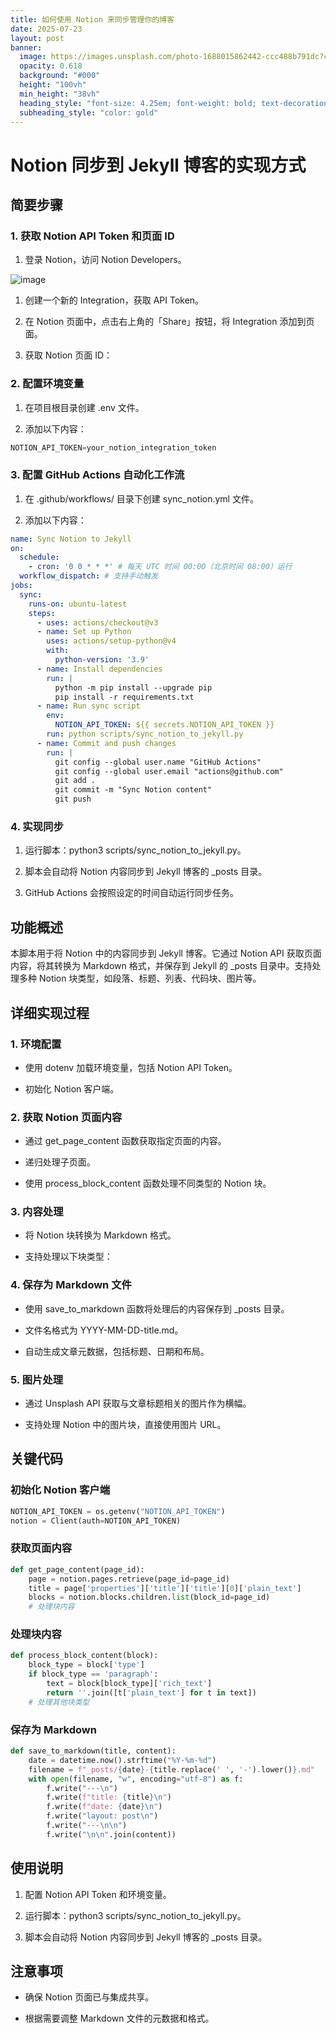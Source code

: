 ```yaml
---
title: 如何使用 Notion 来同步管理你的博客
date: 2025-07-23
layout: post
banner:
  image: https://images.unsplash.com/photo-1688015862442-ccc488b791dc?crop=entropy&cs=tinysrgb&fit=max&fm=jpg&ixid=M3w2OTIwMzJ8MHwxfHJhbmRvbXx8fHx8fHx8fDE3NTMyODgyNTF8&ixlib=rb-4.1.0&q=80&w=1080
  opacity: 0.618
  background: "#000"
  height: "100vh"
  min_height: "38vh"
  heading_style: "font-size: 4.25em; font-weight: bold; text-decoration: underline"
  subheading_style: "color: gold"
---
```


# Notion 同步到 Jekyll 博客的实现方式

## 简要步骤

### 1. 获取 Notion API Token 和页面 ID

1. 登录 Notion，访问 Notion Developers。

![image](https://prod-files-secure.s3.us-west-2.amazonaws.com/a7a0cc5a-89b9-4cda-8686-1fba0ca52f40/d19c1afe-dea5-4312-9333-786b0ba83054/image.png?X-Amz-Algorithm=AWS4-HMAC-SHA256&X-Amz-Content-Sha256=UNSIGNED-PAYLOAD&X-Amz-Credential=ASIAZI2LB4667NLU2F25%2F20250723%2Fus-west-2%2Fs3%2Faws4_request&X-Amz-Date=20250723T163050Z&X-Amz-Expires=3600&X-Amz-Security-Token=IQoJb3JpZ2luX2VjEPD%2F%2F%2F%2F%2F%2F%2F%2F%2F%2FwEaCXVzLXdlc3QtMiJGMEQCIHVce6%2F5%2BO0TTjzZbKVpJ5yjwOEvXprv34hJp3C7h7juAiBxB7XUw%2BrKDv20dnHLkij6yFB2bQaTDMTlFpdPb2ivNir%2FAwgZEAAaDDYzNzQyMzE4MzgwNSIMBwQJA34k8dmPEsPhKtwDafOiiD16kYPv4zYgkyhrxF%2B1eXwwMR0GTdh0vUTW%2FCC9RsgNXEeZTBxWDF7JG23bwbh7OfV%2F2hH0mrw8UPKYbETOKcke2L68YZ2HpdnyF5ec1mOK0F1OmljzkJCYoxqKyWJdC9X7ubN5rt1xIU4QjYhTpJ37ApdVmlp14JKheCAwFgSWFen3GheDWqojD9UODqNOWG5lU%2BvnufH%2BI4TlhAdNcUYEdrLYFhRkMk%2FIB%2BQVuX7dQ95WwEEDvG4pSlIPy%2FdpGVKjcroCtjA%2FOS%2FI9VmouqGGnievTZzskg01lf%2FZRVGNzKDN3eI79%2BZkI6zOEy3vO%2FWm8Zu7bj1bMilUpCYTP8%2BY7xum%2ByKvTLpax1O9twuO6lPl2SS9bivr946nrcd1WF1qgFSXcsJcZT6NnloT08ZCAii6Tb5Ulv0cseRbVQh6nPYF1U68YREHtCOsivPsToDyHn3Et4woOiDW9wjvbqmsvLKxuSPTIbd0%2BhBLnIRL40pS5UtlulYtWixSJO%2Fb%2FqvEDfWFDbvfr2qMfd99XyMvpQYtcKg%2B8bpfasK09YTVUlLn8Ei9yVtYBMyFo36HgwM8mjrOouZk9xq4GxPnfD5534PE79TtQYoKLEv%2BE7kOFmadbyqqMOww%2BoGExAY6pgH4AmOvG7Kxk92kRFttEXxIgdx%2B4xzSgGn5VdT14wa8EfaJL%2BrxP5AGigX%2BMWRTdNxzJ6N%2BEb%2B8bbaCg2pRpEAqPgJ53fNgAWxRkyIbWo3g0ELZVDhBOJ9yE2seov1HDGyMwnJuyMjEha7iWFvt%2FHGn1ZX0UWF4xfe4Xyt9Hl348wKazFRKP%2BBXSTbwFUpkV%2F7%2BR%2FtwqciybIWLLrttKHN1UpcXdxfT&X-Amz-Signature=29032a258ec9afafd68a6ad10a0e99f357d93c6a530252aee667db7c1e9a852d&X-Amz-SignedHeaders=host&x-amz-checksum-mode=ENABLED&x-id=GetObject)

1. 创建一个新的 Integration，获取 API Token。

1. 在 Notion 页面中，点击右上角的「Share」按钮，将 Integration 添加到页面。

1. 获取 Notion 页面 ID：


### 2. 配置环境变量

1. 在项目根目录创建 .env 文件。

1. 添加以下内容：

```javascript
NOTION_API_TOKEN=your_notion_integration_token
```

### 3. 配置 GitHub Actions 自动化工作流

1. 在 .github/workflows/ 目录下创建 sync_notion.yml 文件。

1. 添加以下内容：

```yaml
name: Sync Notion to Jekyll
on:
  schedule:
    - cron: '0 0 * * *' # 每天 UTC 时间 00:00（北京时间 08:00）运行
  workflow_dispatch: # 支持手动触发
jobs:
  sync:
    runs-on: ubuntu-latest
    steps:
      - uses: actions/checkout@v3
      - name: Set up Python
        uses: actions/setup-python@v4
        with:
          python-version: '3.9'
      - name: Install dependencies
        run: |
          python -m pip install --upgrade pip
          pip install -r requirements.txt
      - name: Run sync script
        env:
          NOTION_API_TOKEN: ${{ secrets.NOTION_API_TOKEN }}
        run: python scripts/sync_notion_to_jekyll.py
      - name: Commit and push changes
        run: |
          git config --global user.name "GitHub Actions"
          git config --global user.email "actions@github.com"
          git add .
          git commit -m "Sync Notion content"
          git push
```

### 4. 实现同步

1. 运行脚本：python3 scripts/sync_notion_to_jekyll.py。

1. 脚本会自动将 Notion 内容同步到 Jekyll 博客的 _posts 目录。

1. GitHub Actions 会按照设定的时间自动运行同步任务。

## 功能概述

本脚本用于将 Notion 中的内容同步到 Jekyll 博客。它通过 Notion API 获取页面内容，将其转换为 Markdown 格式，并保存到 Jekyll 的 _posts 目录中。支持处理多种 Notion 块类型，如段落、标题、列表、代码块、图片等。

## 详细实现过程

### 1. 环境配置

- 使用 dotenv 加载环境变量，包括 Notion API Token。

- 初始化 Notion 客户端。

### 2. 获取 Notion 页面内容

- 通过 get_page_content 函数获取指定页面的内容。

- 递归处理子页面。

- 使用 process_block_content 函数处理不同类型的 Notion 块。

### 3. 内容处理

- 将 Notion 块转换为 Markdown 格式。

- 支持处理以下块类型：


### 4. 保存为 Markdown 文件

- 使用 save_to_markdown 函数将处理后的内容保存到 _posts 目录。

- 文件名格式为 YYYY-MM-DD-title.md。

- 自动生成文章元数据，包括标题、日期和布局。

### 5. 图片处理

- 通过 Unsplash API 获取与文章标题相关的图片作为横幅。

- 支持处理 Notion 中的图片块，直接使用图片 URL。

## 关键代码

### 初始化 Notion 客户端

```python
NOTION_API_TOKEN = os.getenv("NOTION_API_TOKEN")
notion = Client(auth=NOTION_API_TOKEN)
```

### 获取页面内容

```python
def get_page_content(page_id):
    page = notion.pages.retrieve(page_id=page_id)
    title = page['properties']['title']['title'][0]['plain_text']
    blocks = notion.blocks.children.list(block_id=page_id)
    # 处理块内容
```

### 处理块内容

```python
def process_block_content(block):
    block_type = block['type']
    if block_type == 'paragraph':
        text = block[block_type]['rich_text']
        return ''.join([t['plain_text'] for t in text])
    # 处理其他块类型
```

### 保存为 Markdown

```python
def save_to_markdown(title, content):
    date = datetime.now().strftime("%Y-%m-%d")
    filename = f"_posts/{date}-{title.replace(' ', '-').lower()}.md"
    with open(filename, "w", encoding="utf-8") as f:
        f.write("---\n")
        f.write(f"title: {title}\n")
        f.write(f"date: {date}\n")
        f.write("layout: post\n")
        f.write("---\n\n")
        f.write("\n\n".join(content))
```

## 使用说明

1. 配置 Notion API Token 和环境变量。

1. 运行脚本：python3 scripts/sync_notion_to_jekyll.py。

1. 脚本会自动将 Notion 内容同步到 Jekyll 博客的 _posts 目录。

## 注意事项

- 确保 Notion 页面已与集成共享。

- 根据需要调整 Markdown 文件的元数据和格式。